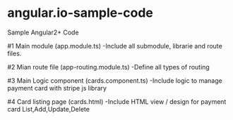 # angular.io-sample-code
Sample Angular2+ Code

#1 Main module (app.module.ts)
-Include all submodule, librarie and route files.

#2 Mian route file (app-routing.module.ts)
-Define all types of routing

#3 Main Logic component (cards.component.ts)
-Include logic to manage payment card with stripe js library

#4 Card listing page (cards.html)
-Include HTML view / design for payment card List,Add,Update,Delete
